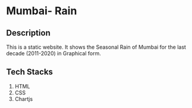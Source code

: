 # Mumbai- Rain

## Description 
This is a static website. It shows the Seasonal Rain of Mumbai for the last decade (2011-2020) in Graphical form. 

## Tech Stacks
1. HTML
2. CSS
3. Chartjs

